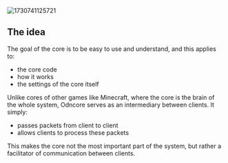 ![1730741125721](https://github.com/user-attachments/assets/be5e55ca-c7f4-41f7-9e13-717e094add34)
## The idea
The goal of the core is to be easy to use and understand, and this applies to:
- the core code
- how it works
- the settings of the core itself

Unlike cores of other games like Minecraft, where the core is the brain of the whole system, Odncore serves as an intermediary between clients. It simply:
- passes packets from client to client
- allows clients to process these packets

This makes the core not the most important part of the system, but rather a facilitator of communication between clients.
